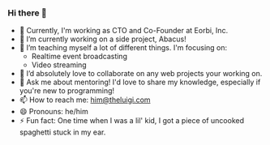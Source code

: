 ### Hi there 👋

- 🚀 Currently, I'm working as CTO and Co-Founder at Eorbi, Inc.
- 🔭 I’m currently working on a side project, Abacus!
- 🌱 I’m teaching myself a lot of different things. I'm focusing on:
  - Realtime event broadcasting
  - Video streaming
- 👯 I’d absolutely love to collaborate on any web projects your working on.
- 💬 Ask me about mentoring! I'd love to share my knowledge, especially if you're new to programming!
- 📫 How to reach me: him@theluigi.com
- 😄 Pronouns: he/him
- ⚡ Fun fact: One time when I was a lil' kid, I got a piece of uncooked spaghetti stuck in my ear.
